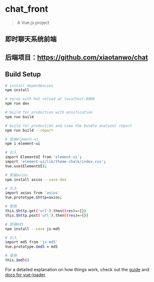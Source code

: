 # chat_front

> A Vue.js project

## 即时聊天系统前端

## 后端项目：https://github.com/xiaotanwo/chat

## Build Setup

``` bash
# install dependencies
npm install

# serve with hot reload at localhost:8080
npm run dev

# build for production with minification
npm run build

# build for production and view the bundle analyzer report
npm run build --report

# 安装element-ui
npm i element-ui

# 引入
import ElementUI from 'element-ui';
import 'element-ui/lib/theme-chalk/index.css';
Vue.use(ElementUI);

# 安装axios
npm install axios --save-dev

# 引入
import axios from 'axios'
Vue.prototype.$http=axios;

# 使用
this.$http.get('url').then((res)=>{})
this.$http.post('url').then((res)=>{})

# 安装md5
npm install --save js-md5

# 引入
import md5 from 'js-md5'
Vue.prototype.$md5 = md5

# 使用
this.$md5()
```

For a detailed explanation on how things work, check out the [guide](http://vuejs-templates.github.io/webpack/) and [docs for vue-loader](http://vuejs.github.io/vue-loader).
